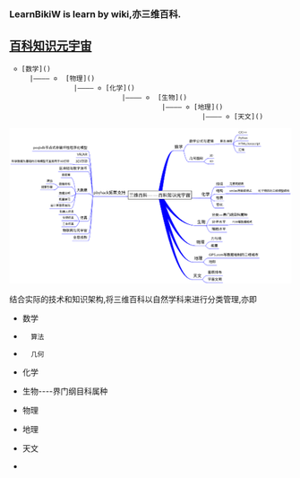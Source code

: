 ###	LearnBikiW is learn by wiki,亦三维百科.

##  [百科知识元宇宙](https://github.com/BlenderCN/Learnbgame/blob/master/LearnBikiW.md)
     ✡ [数学]()
         |———— ✡  [物理]()
                    |———— ✡ [化学]()
                                |———— ✡  [生物]()
                                          |———— ✡ [地理]()
                                                    |———— ✡ [天文]()
![](mDrivEngine/frame.png)

结合实际的技术和知识架构,将三维百科以自然学科来进行分类管理,亦即

*	数学
*	    算法
*	    几何

*	化学

*	生物----界门纲目科属种

*	物理

*	地理

*	天文

*
